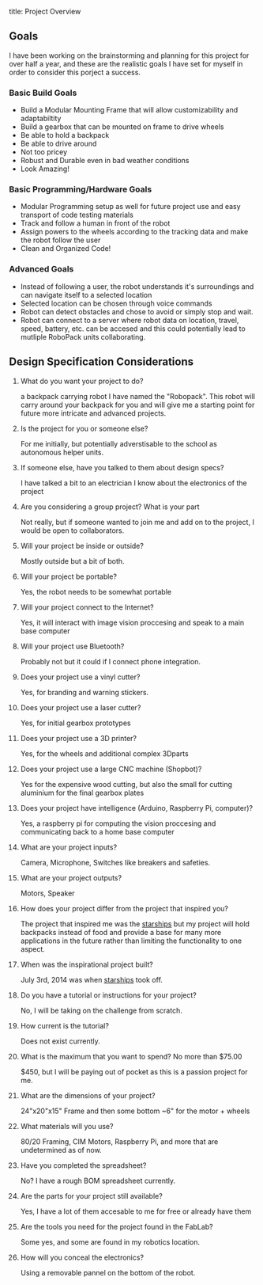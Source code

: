 title: Project Overview

## Goals

I have been working on the brainstorming and planning for this project for over half a year, and these are the realistic goals I have set for myself in order to consider this porject a success.

### Basic Build Goals
- Build a Modular Mounting Frame that will allow customizability and adaptabiltity
- Build a gearbox that can be mounted on frame to drive wheels
- Be able to hold a backpack
- Be able to drive around
- Not too pricey
- Robust and Durable even in bad weather conditions
- Look Amazing!

### Basic Programming/Hardware Goals
- Modular Programming setup as well for future project use and easy transport of code testing materials
- Track and follow a human in front of the robot
- Assign powers to the wheels according to the tracking data and make the robot follow the user
- Clean and Organized Code!

### Advanced Goals
- Instead of following a user, the robot understands it's surroundings and can navigate itself to a selected location
- Selected location can be chosen through voice commands
- Robot can detect obstacles and chose to avoid or simply stop and wait.
- Robot can connect to a server where robot data on location, travel, speed, battery, etc. can be accesed and this could potentially lead to mutliple RoboPack units collaborating.

## Design Specification Considerations

1. What do you want your project to do?

    a backpack carrying robot I have named the "Robopack". This robot will carry around your backpack for you and will give me a starting point for future more intricate and advanced projects.

2. Is the project for you or someone else?

    For me initially, but potentially adverstisable to the school as autonomous helper units.

3. If someone else, have you talked to them about design specs?

    I have talked a bit to an electrician I know about the electronics of the project

4. Are you considering a group project? What is your part

    Not really, but if someone wanted to join me and add on to the project, I would be open to collaborators.

5. Will your project be inside or outside?

    Mostly outside but a bit of both.

6. Will your project be portable?

    Yes, the robot needs to be somewhat portable

7. Will your project connect to the Internet?

    Yes, it will interact with image vision proccesing and speak to a main base computer

8. Will your project use Bluetooth?

    Probably not but it could if I connect phone integration.

9. Does your project use a vinyl cutter?

    Yes, for branding and warning stickers.

10. Does your project use a laser cutter?

    Yes, for initial gearbox prototypes

11. Does your project use a 3D printer?

    Yes, for the wheels and additional complex 3Dparts

12. Does your project use a large CNC machine (Shopbot)?

    Yes for the expensive wood cutting, but also the small for cutting aluminium for the final gearbox plates

13. Does your project have intelligence (Arduino, Raspberry Pi,
computer)?

    Yes, a raspberry pi for computing the vision proccesing and communicating back to a home base computer

14. What are your project inputs?

    Camera, Microphone, Switches like breakers and safeties.

15. What are your project outputs?

    Motors, Speaker

16. How does your project differ from the project that inspired you?

    The project that inspired me was the [starships](https://www.starship.xyz/) but my project will hold backpacks instead of food and provide a base for many more applications in the future rather than limiting the functionality to one aspect.

17. When was the inspirational project built?

    July 3rd, 2014 was when [starships](https://www.starship.xyz/) took off.

18. Do you have a tutorial or instructions for your project?

    No, I will be taking on the challenge from scratch.

19. How current is the tutorial?

    Does not exist currently.

20. What is the maximum that you want to spend? No more than
$75.00

    $450, but I will be paying out of pocket as this is a passion project for me.

21. What are the dimensions of your project?

    24"x20"x15" Frame and then some bottom ~6" for the motor + wheels

22. What materials will you use?

    80/20 Framing, CIM Motors, Raspberry Pi, and more that are undetermined as of now.

23. Have you completed the spreadsheet?

    No? I have a rough BOM spreadsheet currently.

24. Are the parts for your project still available?

    Yes, I have a lot of them accesable to me for free or already have them

25. Are the tools you need for the project found in the FabLab?

    Some yes, and some are found in my robotics location.

26. How will you conceal the electronics?

    Using a removable pannel on the bottom of the robot.
